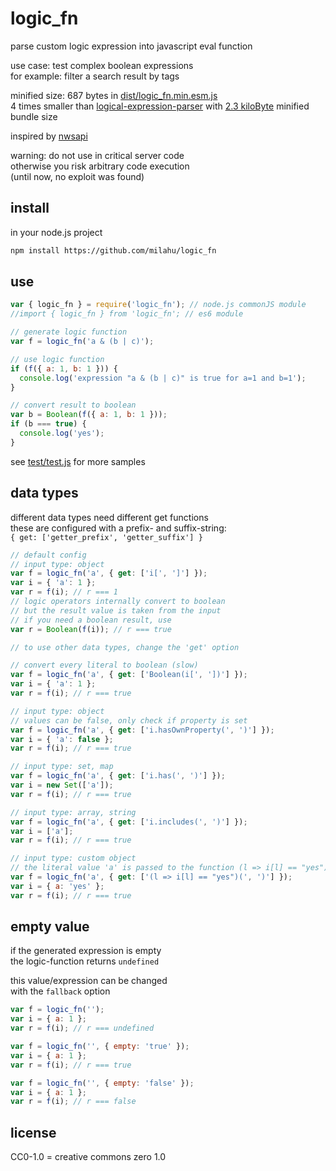 # logic_fn

parse custom logic expression into javascript eval function

use case: test complex boolean expressions  
for example: filter a search result by tags

minified size: 687 bytes in [dist/logic_fn.min.esm.js](dist/logic_fn.min.esm.js)  
4 times smaller than [logical-expression-parser](https://github.com/NimitzDEV/logical-expression-parser) with [2.3 kiloByte](https://bundlephobia.com/result?p=logical-expression-parser) minified bundle size

inspired by [nwsapi](https://github.com/dperini/nwsapi/blob/37639c9db20f529029c219e2424118ca03917e0d/src/nwsapi.js#L768)

warning: do not use in critical server code  
otherwise you risk arbitrary code execution  
(until now, no exploit was found)

## install

in your node.js project

```sh
npm install https://github.com/milahu/logic_fn
```

## use

```js
var { logic_fn } = require('logic_fn'); // node.js commonJS module
//import { logic_fn } from 'logic_fn'; // es6 module

// generate logic function
var f = logic_fn('a & (b | c)');

// use logic function
if (f({ a: 1, b: 1 })) {
  console.log('expression "a & (b | c)" is true for a=1 and b=1');
}

// convert result to boolean
var b = Boolean(f({ a: 1, b: 1 }));
if (b === true) {
  console.log('yes');
}
```

see [test/test.js](test/test.js) for more samples

## data types

different data types need different get functions  
these are configured with a prefix- and suffix-string:  
`{ get: ['getter_prefix', 'getter_suffix'] }`

```js
// default config
// input type: object
var f = logic_fn('a', { get: ['i[', ']'] });
var i = { 'a': 1 };
var r = f(i); // r === 1
// logic operators internally convert to boolean
// but the result value is taken from the input
// if you need a boolean result, use
var r = Boolean(f(i)); // r === true

// to use other data types, change the 'get' option

// convert every literal to boolean (slow)
var f = logic_fn('a', { get: ['Boolean(i[', '])'] });
var i = { 'a': 1 };
var r = f(i); // r === true

// input type: object
// values can be false, only check if property is set
var f = logic_fn('a', { get: ['i.hasOwnProperty(', ')'] });
var i = { 'a': false };
var r = f(i); // r === true

// input type: set, map
var f = logic_fn('a', { get: ['i.has(', ')'] });
var i = new Set(['a']);
var r = f(i); // r === true

// input type: array, string
var f = logic_fn('a', { get: ['i.includes(', ')'] });
var i = ['a'];
var r = f(i); // r === true

// input type: custom object
// the literal value 'a' is passed to the function (l => i[l] == "yes")
var f = logic_fn('a', { get: ['(l => i[l] == "yes")(', ')'] });
var i = { a: 'yes' };
var r = f(i); // r === true
```

## empty value

if the generated expression is empty  
the logic-function returns `undefined`

this value/expression can be changed  
with the `fallback` option

```js
var f = logic_fn('');
var i = { a: 1 };
var r = f(i); // r === undefined

var f = logic_fn('', { empty: 'true' });
var i = { a: 1 };
var r = f(i); // r === true

var f = logic_fn('', { empty: 'false' });
var i = { a: 1 };
var r = f(i); // r === false
```

## license

CC0-1.0 = creative commons zero 1.0
